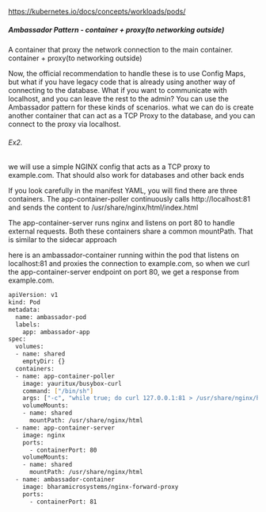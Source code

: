 https://kubernetes.io/docs/concepts/workloads/pods/

##### Ambassador Pattern - container + proxy(to networking outside)

A container that proxy the network connection to the main container. container + proxy(to networking outside)

Now, the official recommendation to handle these is to use Config Maps, but what if you have legacy code that is already using another way of connecting to the database. What if you want to communicate with localhost, and you can leave the rest to the admin? You can use the Ambassador pattern for these kinds of scenarios.
what we can do is create another container that can act as a TCP Proxy to the database, and you can connect to the proxy via localhost.


###### Ex2.
we will use a simple NGINX config that acts as a TCP proxy to example.com. That should also work for databases and other back ends

If you look carefully in the manifest YAML, you will find there are three containers. The app-container-poller continuously calls http://localhost:81 and sends the content to /usr/share/nginx/html/index.html

The app-container-server runs nginx and listens on port 80 to handle external requests. Both these containers share a common mountPath. That is similar to the sidecar approach

here is an ambassador-container running within the pod that listens on localhost:81 and proxies the connection to example.com, so when we curl the app-container-server endpoint on port 80, we get a response from example.com.

``````sh
apiVersion: v1
kind: Pod
metadata:
  name: ambassador-pod
  labels:
    app: ambassador-app
spec:
  volumes:
  - name: shared
    emptyDir: {}
  containers:
  - name: app-container-poller
    image: yauritux/busybox-curl
    command: ["/bin/sh"]
    args: ["-c", "while true; do curl 127.0.0.1:81 > /usr/share/nginx/html/index.html; sleep 10; done"]
    volumeMounts:
    - name: shared
      mountPath: /usr/share/nginx/html
  - name: app-container-server
    image: nginx
    ports:
      - containerPort: 80
    volumeMounts:
    - name: shared
      mountPath: /usr/share/nginx/html
  - name: ambassador-container
    image: bharamicrosystems/nginx-forward-proxy
    ports:
      - containerPort: 81

``````